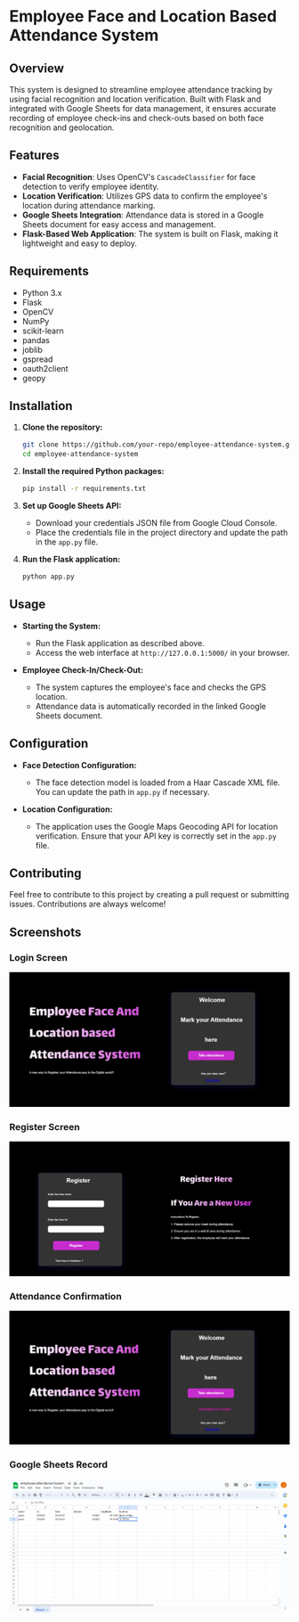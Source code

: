 

# Employee Face and Location Based Attendance System

## Overview

This system is designed to streamline employee attendance tracking by using facial recognition and location verification. Built with Flask and integrated with Google Sheets for data management, it ensures accurate recording of employee check-ins and check-outs based on both face recognition and geolocation.

## Features

- **Facial Recognition**: Uses OpenCV's `CascadeClassifier` for face detection to verify employee identity.
- **Location Verification**: Utilizes GPS data to confirm the employee's location during attendance marking.
- **Google Sheets Integration**: Attendance data is stored in a Google Sheets document for easy access and management.
- **Flask-Based Web Application**: The system is built on Flask, making it lightweight and easy to deploy.

## Requirements

- Python 3.x
- Flask
- OpenCV
- NumPy
- scikit-learn
- pandas
- joblib
- gspread
- oauth2client
- geopy

## Installation

1. **Clone the repository:**

   ```bash
   git clone https://github.com/your-repo/employee-attendance-system.git
   cd employee-attendance-system
   ```

2. **Install the required Python packages:**

   ```bash
   pip install -r requirements.txt
   ```

3. **Set up Google Sheets API:**

   - Download your credentials JSON file from Google Cloud Console.
   - Place the credentials file in the project directory and update the path in the `app.py` file.

4. **Run the Flask application:**

   ```bash
   python app.py
   ```

## Usage

- **Starting the System:**
  - Run the Flask application as described above.
  - Access the web interface at `http://127.0.0.1:5000/` in your browser.

- **Employee Check-In/Check-Out:**
  - The system captures the employee's face and checks the GPS location.
  - Attendance data is automatically recorded in the linked Google Sheets document.

## Configuration

- **Face Detection Configuration:**
  - The face detection model is loaded from a Haar Cascade XML file. You can update the path in `app.py` if necessary.

- **Location Configuration:**
  - The application uses the Google Maps Geocoding API for location verification. Ensure that your API key is correctly set in the `app.py` file.

## Contributing

Feel free to contribute to this project by creating a pull request or submitting issues. Contributions are always welcome!

## Screenshots

### Login Screen
![Login Screen](./screenshots/loginscreen.png)
### Register Screen
![Register Screen](./screenshots/registerscreen.png)

### Attendance Confirmation
![Attendance Confirmation](./screenshots/attendanceconfirmation.png)

### Google Sheets Record
![Google Sheets Record](./screenshots/googlesheet.png)
